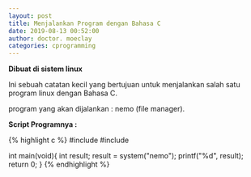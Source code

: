 ```yaml
---
layout: post
title: Menjalankan Program dengan Bahasa C 
date: 2019-08-13 00:52:00
author: doctor. moeclay
categories: cprogramming
---
```


<div>
<p><b>Dibuat di sistem linux</b></p>
<p>Ini sebuah catatan kecil yang bertujuan untuk menjalankan salah satu program linux dengan Bahasa C.</p>
<p>program yang akan dijalankan : nemo (file manager).</p>

<p><b>Script Programnya :</b></p>
{% highlight c %}
#include <stdlib.h>
#include <stdio.h>

int main(void){
  int result;
  result = system("nemo");
  printf("%d", result);
  return 0;
}
{% endhighlight %}
</div>
